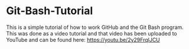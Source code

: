 Git-Bash-Tutorial
========

This is a simple tutorial of how to work GitHub and the Git Bash program. This was done as a video tutorial and that video has been uploaded to YouTube and can be found here: https://youtu.be/2y29FrqlJCU
